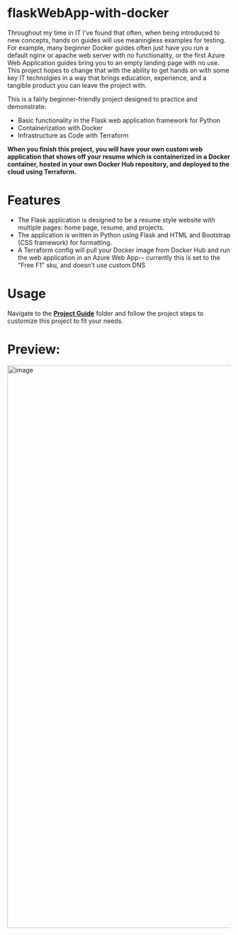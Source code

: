 # flaskWebApp-with-docker

Throughout my time in IT I've found that often, when being introduced to new concepts, hands on guides will use meaningless examples for testing. For example, many beginner Docker guides often just have you run a default nginx or apache web server with no functionality, or the first Azure Web Application guides bring you to an empty landing page with no use. This project hopes to change that with the ability to get hands on with some key IT technolgies in a way that brings education, experience, and a tangible product you can leave the project with.

This is a fairly beginner-friendly project designed to practice and demonstrate:
- Basic functionality in the Flask web application framework for Python
- Containerization with Docker
- Infrastructure as Code with Terraform

**When you finish this project, you will have your own custom web application that shows off your resume which is containerized in a Docker container, hosted in your own Docker Hub repository, and deployed to the cloud using Terraform.**

# Features
- The Flask application is designed to be a resume style website with multiple pages: home page, resume, and projects.
- The application is written in Python using Flask and HTML and Bootstrap (CSS framework) for formatting.
- A Terraform config will pull your Docker image from Docker Hub and run the web application in an Azure Web App-- currently this is set to the "Free F1" sku, and doesn't use custom DNS

# Usage
Navigate to the [**Project Guide**](https://github.com/dk-fern/flaskWebApp-with-docker/tree/main/Project%20Guide) folder and follow the project steps to customize this project to fit your needs.

# Preview:
<img width="1271" alt="image" src="https://github.com/dk-fern/flaskWebApp-with-docker/assets/110493897/0bb47735-7585-4b71-8077-a2ace6f3ab0d">
